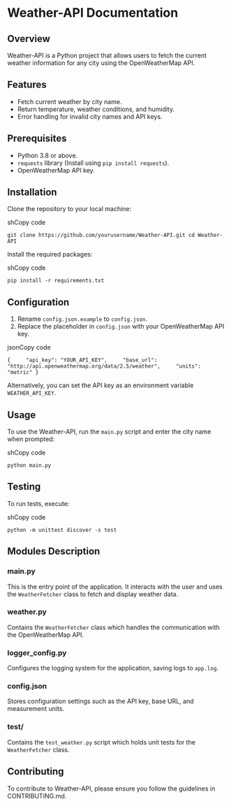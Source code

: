 Weather-API Documentation
=========================

Overview
--------

Weather-API is a Python project that allows users to fetch the current weather information for any city using the OpenWeatherMap API.

Features
--------

*   Fetch current weather by city name.
*   Return temperature, weather conditions, and humidity.
*   Error handling for invalid city names and API keys.

Prerequisites
-------------

*   Python 3.8 or above.
*   `requests` library (Install using `pip install requests`).
*   OpenWeatherMap API key.

Installation
------------

Clone the repository to your local machine:

shCopy code

`git clone https://github.com/yourusername/Weather-API.git cd Weather-API`

Install the required packages:

shCopy code

`pip install -r requirements.txt`

Configuration
-------------

1.  Rename `config.json.example` to `config.json`.
2.  Replace the placeholder in `config.json` with your OpenWeatherMap API key.

jsonCopy code

`{     "api_key": "YOUR_API_KEY",     "base_url": "http://api.openweathermap.org/data/2.5/weather",     "units": "metric" }`

Alternatively, you can set the API key as an environment variable `WEATHER_API_KEY`.

Usage
-----

To use the Weather-API, run the `main.py` script and enter the city name when prompted:

shCopy code

`python main.py`

Testing
-------

To run tests, execute:

shCopy code

`python -m unittest discover -s test`

Modules Description
-------------------

### main.py

This is the entry point of the application. It interacts with the user and uses the `WeatherFetcher` class to fetch and display weather data.

### weather.py

Contains the `WeatherFetcher` class which handles the communication with the OpenWeatherMap API.

### logger\_config.py

Configures the logging system for the application, saving logs to `app.log`.

### config.json

Stores configuration settings such as the API key, base URL, and measurement units.

### test/

Contains the `test_weather.py` script which holds unit tests for the `WeatherFetcher` class.

Contributing
------------

To contribute to Weather-API, please ensure you follow the guidelines in CONTRIBUTING.md.
